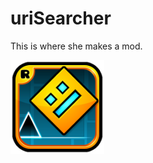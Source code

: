 # uriSearcher
This is where she makes a mod.

<img src="logo.png" width="150" alt="the mod's logo" />
